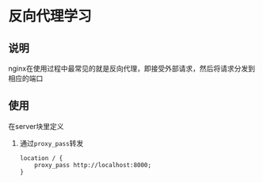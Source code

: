 # 反向代理学习

## 说明
nginx在使用过程中最常见的就是反向代理，即接受外部请求，然后将请求分发到相应的端口

## 使用
在server块里定义
1. 通过`proxy_pass`转发
    ```
    location / {
        proxy_pass http://localhost:8000;
    }
    ```
